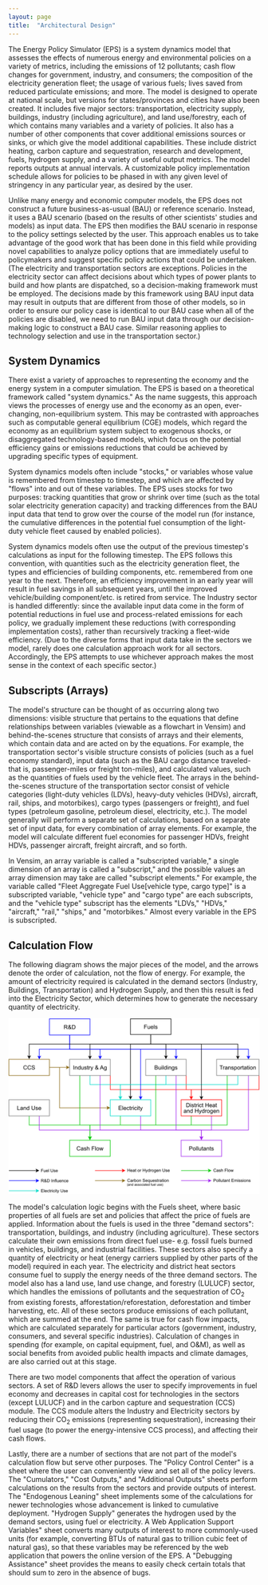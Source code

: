 ```yaml
---
layout: page
title:  "Architectural Design"
---
```

<a name="rnd"></a>The Energy Policy Simulator (EPS) is a system dynamics model that assesses the effects of numerous energy and environmental policies on a variety of metrics, including the emissions of 12 pollutants; cash flow changes for government, industry, and consumers; the composition of the electricity generation fleet; the usage of various fuels; lives saved from reduced particulate emissions; and more.  The model is designed to operate at national scale, but versions for states/provinces and cities have also been created.  It includes five major sectors: transportation, electricity supply, buildings, industry (including agriculture), and land use/forestry, each of which contains many variables and a variety of policies.  It also has a number of other components that cover additional emissions sources or sinks, or which give the model additional capabilities.  These include district heating, carbon capture and sequestration, research and development, fuels, hydrogen supply, and a variety of useful output metrics.  The model reports outputs at annual intervals.  A customizable policy implementation schedule allows for policies to be phased in with any given level of stringency in any particular year, as desired by the user.

Unlike many energy and economic computer models, the EPS does not construct a future business-as-usual (BAU) or reference scenario.  Instead, it uses a BAU scenario (based on the results of other scientists' studies and models) as input data.  The EPS then modifies the BAU scenario in response to the policy settings selected by the user.   This approach enables us to take advantage of the good work that has been done in this field while providing novel capabilities to analyze policy options that are immediately useful to policymakers and suggest specific policy actions that could be undertaken.  (The electricity and transportation sectors are exceptions.  Policies in the electricity sector can affect decisions about which types of power plants to build and how plants are dispatched, so a decision-making framework must be employed.  The decisions made by this framework using BAU input data may result in outputs that are different from those of other models, so in order to ensure our policy case is identical to our BAU case when all of the policies are disabled, we need to run BAU input data through our decision-making logic to construct a BAU case.  Similar reasoning applies to technology selection and use in the transportation sector.)

## System Dynamics

There exist a variety of approaches to representing the economy and the energy system in a computer simulation.  The EPS is based on a theoretical framework called "system dynamics."  As the name suggests, this approach views the processes of energy use and the economy as an open, ever-changing, non-equilibrium system.  This may be contrasted with approaches such as computable general equilibrium (CGE) models, which regard the economy as an equilibrium system subject to exogenous shocks, or disaggregated technology-based models, which focus on the potential efficiency gains or emissions reductions that could be achieved by upgrading specific types of equipment.

System dynamics models often include "stocks," or variables whose value is remembered from timestep to timestep, and which are affected by "flows" into and out of these variables.  The EPS uses stocks for two purposes: tracking quantities that grow or shrink over time (such as the total solar electricity generation capacity) and tracking differences from the BAU input data that tend to grow over the course of the model run (for instance, the cumulative differences in the potential fuel consumption of the light-duty vehicle fleet caused by enabled policies).

System dynamics models often use the output of the previous timestep's calculations as input for the following timestep.  The EPS follows this convention, with quantities such as the electricity generation fleet, the types and efficiencies of building components, etc. remembered from one year to the next.  Therefore, an efficiency improvement in an early year will result in fuel savings in all subsequent years, until the improved vehicle/building component/etc. is retired from service.  The Industry sector is handled differently: since the available input data come in the form of potential reductions in fuel use and process-related emissions for each policy, we gradually implement these reductions (with corresponding implementation costs), rather than recursively tracking a fleet-wide efficiency.  (Due to the diverse forms that input data take in the sectors we model, rarely does one calculation approach work for all sectors.  Accordingly, the EPS attempts to use whichever approach makes the most sense in the context of each specific sector.)

## Subscripts (Arrays)

The model's structure can be thought of as occurring along two dimensions: visible structure that pertains to the equations that define relationships between variables (viewable as a flowchart in Vensim) and behind-the-scenes structure that consists of arrays and their elements, which contain data and are acted on by the equations.  For example, the transportation sector's visible structure consists of policies (such as a fuel economy standard), input data (such as the BAU cargo distance traveled- that is, passenger-miles or freight ton-miles), and calculated values, such as the quantities of fuels used by the vehicle fleet.  The arrays in the behind-the-scenes structure of the transportation sector consist of vehicle categories (light-duty vehicles (LDVs), heavy-duty vehicles (HDVs), aircraft, rail, ships, and motorbikes), cargo types (passengers or freight), and fuel types (petroleum gasoline, petroleum diesel, electricity, etc.).  The model generally will perform a separate set of calculations, based on a separate set of input data, for every combination of array elements.  For example, the model will calculate different fuel economies for passenger HDVs, freight HDVs, passenger aircraft, freight aircraft, and so forth. 

In Vensim, an array variable is called a "subscripted variable," a single dimension of an array is called a "subscript," and the possible values an array dimension may take are called "subscript elements."  For example, the variable called "Fleet Aggregate Fuel Use[vehicle type, cargo type]" is a subscripted variable, "vehicle type" and "cargo type" are each subscripts, and the "vehicle type" subscript has the elements "LDVs," "HDVs," "aircraft," "rail," "ships," and "motorbikes."  Almost every variable in the EPS is subscripted.

## Calculation Flow

The following diagram shows the major pieces of the model, and the arrows denote the order of calculation, not the flow of energy.  For example, the amount of electricity required is calculated in the demand sectors (Industry, Buildings, Transportation) and Hydrogen Supply, and then this result is fed into the Electricity Sector, which determines how to generate the necessary quantity of electricity.

![Energy Policy Simulator model diagram](architectural-design-ModelDiagram.png)

The model's calculation logic begins with the Fuels sheet, where basic properties of all fuels are set and policies that affect the price of fuels are applied.  Information about the fuels is used in the three "demand sectors": transportation, buildings, and industry (including agriculture).  These sectors calculate their own emissions from direct fuel use- e.g. fossil fuels burned in vehicles, buildings, and industrial facilities.  These sectors also specify a quantity of electricity or heat (energy carriers supplied by other parts of the model) required in each year.  The electricity and district heat sectors consume fuel to supply the energy needs of the three demand sectors.  The model also has a land use, land use change, and forestry (LULUCF) sector, which handles the emissions of pollutants and the sequestration of CO<sub>2</sub> from existing forests, afforestation/reforestation, deforestation and timber harvesting, etc.  All of these sectors produce emissions of each pollutant, which are summed at the end.  The same is true for cash flow impacts, which are calculated separately for particular actors (government, industry, consumers, and several specific industries).  Calculation of changes in spending (for example, on capital equipment, fuel, and O&M), as well as social benefits from avoided public health impacts and climate damages, are also carried out at this stage.

There are two model components that affect the operation of various sectors.  A set of R&D levers allows the user to specify improvements in fuel economy and decreases in capital cost for technologies in the sectors (except LULUCF) and in the carbon capture and sequestration (CCS) module.  The CCS module alters the Industry and Electricity sectors by reducing their CO<sub>2</sub> emissions (representing sequestration), increasing their fuel usage (to power the energy-intensive CCS process), and affecting their cash flows.

Lastly, there are a number of sections that are not part of the model's calculation flow but serve other purposes.  The "Policy Control Center" is a sheet where the user can conveniently view and set all of the policy levers.  The "Cumulators," "Cost Outputs," and "Additional Outputs" sheets perform calculations on the results from the sectors and provide outputs of interest.  The "Endogenous Leaning" sheet implements some of the calculations for newer technologies whose advancement is linked to cumulative deployment.  "Hydrogen Supply" generates the hydrogen used by the demand sectors, using fuel or electricity.  A Web Application Support Variables" sheet converts many outputs of interest to more commonly-used units (for example, converting BTUs of natural gas to trillion cubic feet of natural gas), so that these variables may be referenced by the web application that powers the online version of the EPS.  A "Debugging Assistance" sheet provides the means to easily check certain totals that should sum to zero in the absence of bugs.